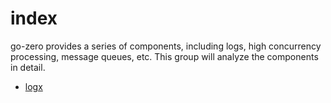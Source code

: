 # index
go-zero provides a series of components, including logs, high concurrency processing, message queues, etc. This group 
will analyze the components in detail.

- [logx](logx)